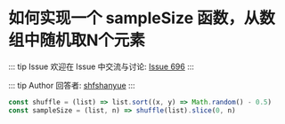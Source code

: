 # 如何实现一个 sampleSize 函数，从数组中随机取N个元素 



::: tip Issue 
 欢迎在 Issue 中交流与讨论: [Issue 696](https://github.com/shfshanyue/Daily-Question/issues/696) 
:::

::: tip Author 
回答者: [shfshanyue](https://github.com/shfshanyue) 
:::

``` js
const shuffle = (list) => list.sort((x, y) => Math.random() - 0.5)
const sampleSize = (list, n) => shuffle(list).slice(0, n)
```